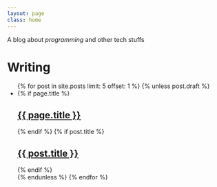 ```yaml
---
layout: page
class: home
---
```


A blog about *programming*  and other tech stuffs



# Writing

   <ul id="posts">
      {% for post in site.posts limit: 5 offset: 1 %}
      {% unless post.draft %}
        <li class="post">
        {% if page.title %}
            <h2 class="posttitle"><a href="{{ page.url }}" class="articletitle">{{ page.title }}</a></h2>
        {% endif %}
        {% if post.title %}
            <h2 class="posttitle"><a href="{{ post.url }}" class="articletitle">{{ post.title }}</a></h2>
        {% endif %}
        </li>
      {% endunless %}
      {% endfor %}
    </ul>

